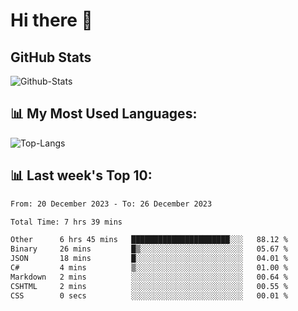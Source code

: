 # Hi there 👋

## GitHub Stats
![Github-Stats](https://github-readme-stats-sigma-five.vercel.app/api?username=ltorson&show_icons=true&theme=radical&count_private=true)

## 📊 My Most Used Languages:
![Top-Langs](https://github-readme-stats-sigma-five.vercel.app/api/top-langs/?username=LTorson&layout=compact&langs_count=10)

## 📊 Last week's Top 10:
<!--START_SECTION:waka-->

```txt
From: 20 December 2023 - To: 26 December 2023

Total Time: 7 hrs 39 mins

Other      6 hrs 45 mins   ██████████████████████░░░   88.12 %
Binary     26 mins         █▒░░░░░░░░░░░░░░░░░░░░░░░   05.67 %
JSON       18 mins         █░░░░░░░░░░░░░░░░░░░░░░░░   04.01 %
C#         4 mins          ▒░░░░░░░░░░░░░░░░░░░░░░░░   01.00 %
Markdown   2 mins          ░░░░░░░░░░░░░░░░░░░░░░░░░   00.64 %
CSHTML     2 mins          ░░░░░░░░░░░░░░░░░░░░░░░░░   00.55 %
CSS        0 secs          ░░░░░░░░░░░░░░░░░░░░░░░░░   00.01 %
```

<!--END_SECTION:waka-->
